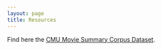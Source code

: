 ```yaml
---
layout: page
title: Resources
---
```


Find here the [CMU Movie Summary Corpus Dataset](http://www.cs.cmu.edu/~ark/personas/). 

